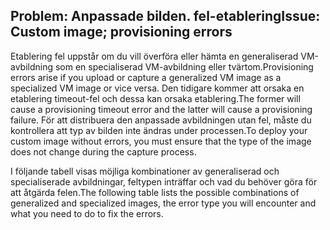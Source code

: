 ## <a name="issue-custom-image-provisioning-errors"></a><span data-ttu-id="36b73-101">Problem: Anpassade bilden. fel-etablering</span><span class="sxs-lookup"><span data-stu-id="36b73-101">Issue: Custom image; provisioning errors</span></span>
<span data-ttu-id="36b73-102">Etablering fel uppstår om du vill överföra eller hämta en generaliserad VM-avbildning som en specialiserad VM-avbildning eller tvärtom.</span><span class="sxs-lookup"><span data-stu-id="36b73-102">Provisioning errors arise if you upload or capture a generalized VM image as a specialized VM image or vice versa.</span></span> <span data-ttu-id="36b73-103">Den tidigare kommer att orsaka en etablering timeout-fel och dessa kan orsaka etablering.</span><span class="sxs-lookup"><span data-stu-id="36b73-103">The former will cause a provisioning timeout error and the latter will cause a provisioning failure.</span></span> <span data-ttu-id="36b73-104">För att distribuera den anpassade avbildningen utan fel, måste du kontrollera att typ av bilden inte ändras under processen.</span><span class="sxs-lookup"><span data-stu-id="36b73-104">To deploy your custom image without errors, you must ensure that the type of the image does not change during the capture process.</span></span>

<span data-ttu-id="36b73-105">I följande tabell visas möjliga kombinationer av generaliserad och specialiserade avbildningar, feltypen inträffar och vad du behöver göra för att åtgärda felen.</span><span class="sxs-lookup"><span data-stu-id="36b73-105">The following table lists the possible combinations of generalized and specialized images, the error type you will encounter and what you need to do to fix the errors.</span></span>

